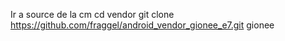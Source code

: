 Ir a source de la cm
cd vendor
git clone https://github.com/fraggel/android_vendor_gionee_e7.git gionee

